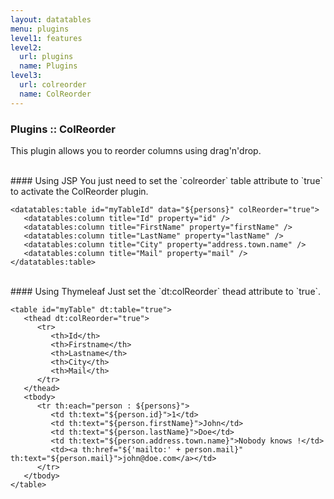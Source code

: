 ```yaml
---
layout: datatables
menu: plugins
level1: features
level2: 
  url: plugins
  name: Plugins
level3:
  url: colreorder
  name: ColReorder
---
```


### Plugins :: ColReorder

This plugin allows you to reorder columns using drag\'n\'drop.

<br />
#### Using JSP
You just need to set the `colreorder` table attribute to `true` to activate the ColReorder plugin.

	<datatables:table id="myTableId" data="${persons}" colReorder="true">
	   <datatables:column title="Id" property="id" />
	   <datatables:column title="FirstName" property="firstName" />
	   <datatables:column title="LastName" property="lastName" />
	   <datatables:column title="City" property="address.town.name" />
	   <datatables:column title="Mail" property="mail" />
	</datatables:table>

<br />
#### Using Thymeleaf
Just set the `dt:colReorder` thead attribute to `true`.

	<table id="myTable" dt:table="true">
	   <thead dt:colReorder="true">
	      <tr>
	         <th>Id</th>
	         <th>Firstname</th>
	         <th>Lastname</th>
	         <th>City</th>
	         <th>Mail</th>
	      </tr>
	   </thead>
	   <tbody>
	      <tr th:each="person : ${persons}">
	         <td th:text="${person.id}">1</td>
	         <td th:text="${person.firstName}">John</td>
	         <td th:text="${person.lastName}">Doe</td>
	         <td th:text="${person.address.town.name}">Nobody knows !</td>
	         <td><a th:href="${'mailto:' + person.mail}" th:text="${person.mail}">john@doe.com</a></td>
	      </tr>
	   </tbody>
	</table>
